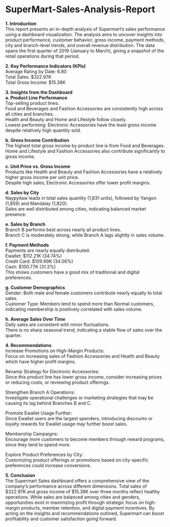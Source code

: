 # SuperMart-Sales-Analysis-Report  
**1. Introduction**  
This report presents an in-depth analysis of Supermart’s sales performance using a dashboard visualization. The analysis aims to uncover insights into product performance, customer behavior, gross income, payment methods, city and branch-level trends, and overall revenue distribution. The data spans the first quarter of 2019 (January to March), giving a snapshot of the retail operations during that period.  

**2. Key Performance Indicators (KPIs)**  
Average Rating by Date: 6.80  
Total Sales: $322.97K  
Total Gross Income: $15.38K  

**3. Insights from the Dashboard**    
**a. Product Line Performance**  
Top-selling product lines:  
Food and Beverages and Fashion Accessories are consistently high across all cities and branches.  
Health and Beauty and Home and Lifestyle follow closely.  
Lowest performing: Electronic Accessories have the least gross income despite relatively high quantity sold.  

**b. Gross Income Contribution**  
The highest total gross income by product line is from Food and Beverages.  
Home and Lifestyle and Fashion Accessories also contribute significantly to gross income.  

**c. Unit Price vs. Gross Income**  
Products like Health and Beauty and Fashion Accessories have a relatively higher gross income per unit price.  
Despite high sales, Electronic Accessories offer lower profit margins.  
  
**d. Sales by City**  
Naypyitaw leads in total sales quantity (1,831 units), followed by Yangon (1,859) and Mandalay (1,820).  
Sales are well distributed among cities, indicating balanced market presence.  
  
**e. Sales by Branch**  
Branch B performs best across nearly all product lines.  
Branch C is moderately strong, while Branch A lags slightly in sales volume.  

**f. Payment Methods**  
Payments are nearly equally distributed:  
Ewallet: $112.21K (34.74%)  
Credit Card: $109.99K (34.06%)  
Cash: $100.77K (31.2%)  
This shows customers have a good mix of traditional and digital preferences.  

**g. Customer Demographics**  
Gender: Both male and female customers contribute nearly equally to total sales.  
Customer Type: Members tend to spend more than Normal customers, indicating membership is positively correlated with sales volume.  
  
**h. Average Sales Over Time**  
Daily sales are consistent with minor fluctuations.  
There is no sharp seasonal trend, indicating a stable flow of sales over the quarter.  
  
**4. Recommendations**  
Increase Promotions on High-Margin Products:    
Focus on increasing sales of Fashion Accessories and Health and Beauty which have higher profit margins.  

Revamp Strategy for Electronic Accessories:  
Since this product line has lower gross income, consider increasing prices or reducing costs, or reviewing product offerings.  

Strengthen Branch A Operations:  
Investigate operational challenges or marketing strategies that may be causing its lag behind Branches B and C.  

Promote Ewallet Usage Further:  
Since Ewallet users are the largest spenders, introducing discounts or loyalty rewards for Ewallet usage may further boost sales.  

Membership Campaigns:  
Encourage more customers to become members through reward programs, since they tend to spend more.  

Explore Product Preferences by City:  
Customizing product offerings or promotions based on city-specific preferences could increase conversions.  

**5. Conclusion**  
The Supermart Sales dashboard offers a comprehensive view of the company’s performance across different dimensions. Total sales of $322.97K and gross income of $15.38K over three months reflect healthy operations. While sales are balanced among cities and genders, opportunities exist in maximizing profit through strategic focus on high-margin products, member retention, and digital payment incentives. By acting on the insights and recommendations outlined, Supermart can boost profitability and customer satisfaction going forward.  
